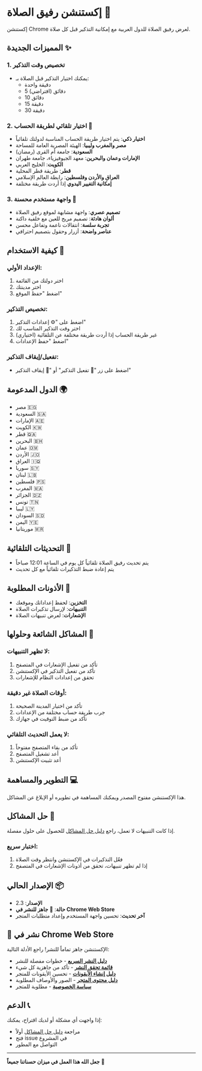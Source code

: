 # إكستنشن رفيق الصلاة 🕌

إكستنشن Chrome لعرض رفيق الصلاة للدول العربية مع إمكانية التذكير قبل كل صلاة.

## المميزات الجديدة ✨

### 1. تخصيص وقت التذكير

- يمكنك اختيار التذكير قبل الصلاة بـ:
  - دقيقة واحدة
  - 5 دقائق (افتراضي)
  - 10 دقائق
  - 15 دقيقة
  - 30 دقيقة

### 2. اختيار تلقائي لطريقة الحساب 🤖

- **اختيار ذكي**: يتم اختيار طريقة الحساب المناسبة لدولتك تلقائياً
- **مصر والمغرب وليبيا**: الهيئة المصرية العامة للمساحة
- **السعودية**: جامعة أم القرى (رمضان)
- **الإمارات وعمان والبحرين**: معهد الجيوفيزياء، جامعة طهران
- **الكويت**: الخليج العربي
- **قطر**: طريقة قطر المحلية
- **العراق والأردن وفلسطين**: رابطة العالم الإسلامي
- **إمكانية التغيير اليدوي** إذا أردت طريقة مختلفة

### 3. واجهة مستخدم محسنة 🎨

- **تصميم عصري**: واجهة مشابهة لموقع رفيق الصلاة
- **ألوان هادئة**: تصميم مريح للعين مع خلفية داكنة
- **تجربة سلسة**: انتقالات ناعمة وتفاعل محسن
- **عناصر واضحة**: أزرار وحقول بتصميم احترافي

## كيفية الاستخدام 📱

### الإعداد الأولي:

1. اختر دولتك من القائمة
2. اختر مدينتك
3. اضغط "حفظ الموقع"

### تخصيص التذكير:

1. اضغط على "⚙️ إعدادات التذكير"
2. اختر وقت التذكير المناسب لك
3. (اختياري) غير طريقة الحساب إذا أردت طريقة مختلفة عن التلقائية
4. اضغط "حفظ الإعدادات"

### تفعيل/إيقاف التذكير:

- اضغط على زر "🔔 تفعيل التذكير" أو "🚫 إيقاف التذكير"

## الدول المدعومة 🌍

- مصر 🇪🇬
- السعودية 🇸🇦
- الإمارات 🇦🇪
- الكويت 🇰🇼
- قطر 🇶🇦
- البحرين 🇧🇭
- عمان 🇴🇲
- الأردن 🇯🇴
- العراق 🇮🇶
- سوريا 🇸🇾
- لبنان 🇱🇧
- فلسطين 🇵🇸
- المغرب 🇲🇦
- الجزائر 🇩🇿
- تونس 🇹🇳
- ليبيا 🇱🇾
- السودان 🇸🇩
- اليمن 🇾🇪
- موريتانيا 🇲🇷

## التحديثات التلقائية 🔄

- يتم تحديث رفيق الصلاة تلقائياً كل يوم في الساعة 12:01 صباحاً
- يتم إعادة ضبط التذكيرات تلقائياً مع كل تحديث

## الأذونات المطلوبة 🔐

- **التخزين**: لحفظ إعداداتك وموقعك
- **التنبيهات**: لإرسال تذكيرات الصلاة
- **الإشعارات**: لعرض تنبيهات الصلاة

## المشاكل الشائعة وحلولها 🔧

### لا تظهر التنبيهات:

1. تأكد من تفعيل الإشعارات في المتصفح
2. تأكد من تفعيل التذكير في الإكستنشن
3. تحقق من إعدادات النظام للإشعارات

### أوقات الصلاة غير دقيقة:

1. تأكد من اختيار المدينة الصحيحة
2. جرب طريقة حساب مختلفة من الإعدادات
3. تأكد من ضبط التوقيت في جهازك

### لا يعمل التحديث التلقائي:

1. تأكد من بقاء المتصفح مفتوحاً
2. أعد تشغيل المتصفح
3. أعد تثبيت الإكستنشن

## التطوير والمساهمة 💻

هذا الإكستنشن مفتوح المصدر ويمكنك المساهمة في تطويره أو الإبلاغ عن المشاكل.

## حل المشاكل 🔧

إذا كانت التنبيهات لا تعمل، راجع [دليل حل المشاكل](TROUBLESHOOTING.md) للحصول على حلول مفصلة.

### اختبار سريع:

1. فعّل التذكيرات في الإكستنشن وانتظر وقت الصلاة
2. إذا لم تظهر تنبيهات، تحقق من أذونات الإشعارات في المتصفح

## الإصدار الحالي 📦

- **الإصدار**: 2.3
- **حالة**: 🚀 **جاهز للنشر في Chrome Web Store**
- **آخر تحديث**: تحسين واجهة المستخدم وإعداد متطلبات المتجر

## 🏪 نشر في Chrome Web Store

الإكستنشن جاهز تماماً للنشر! راجع الأدلة التالية:

- **[دليل النشر السريع](CHROME_STORE_SUBMISSION.md)** - خطوات مفصلة للنشر
- **[قائمة تحقق النشر](DEPLOYMENT_CHECKLIST.md)** - تأكد من جاهزية كل شيء
- **[دليل إنشاء الأيقونات](ICON_CREATION_GUIDE.md)** - تحسين الأيقونات للمتجر
- **[دليل محتوى المتجر](STORE_LISTING_GUIDE.md)** - الصور والأوصاف المطلوبة
- **[سياسة الخصوصية](PRIVACY_POLICY.md)** - مطلوبة للمتجر

## الدعم 📞

إذا واجهت أي مشكلة أو لديك اقتراح، يمكنك:

- مراجعة [دليل حل المشاكل](TROUBLESHOOTING.md) أولاً
- فتح issue في المشروع
- التواصل مع المطور

---

**جعل الله هذا العمل في ميزان حسناتنا جميعاً** 🤲

